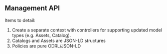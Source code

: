 ## Management API

Items to detail:

1. Create a separate context with controllers for supporting updated model types (e.g. Assets, Catalog). 
2. Catalogs and Assets are JSON-LD structures 
3. Policies are pure ODRL/JSON-LD
